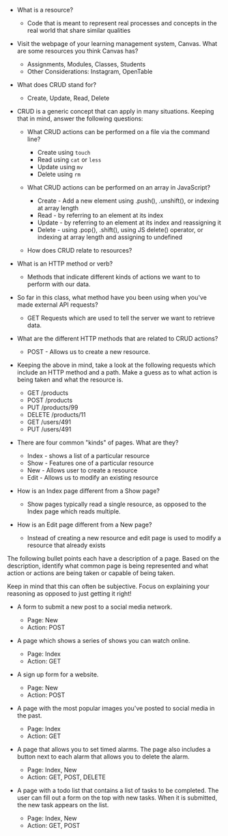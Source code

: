 
- What is a resource?
    - Code that is meant to represent real processes and concepts in the real world that share similar qualities

- Visit the webpage of your learning management system, Canvas. What are some resources you think Canvas has?
    - Assignments, Modules, Classes, Students
    - Other Considerations: Instagram, OpenTable

- What does CRUD stand for?
    - Create, Update, Read, Delete

- CRUD is a generic concept that can apply in many situations. Keeping that in mind, answer the following questions:
    - What CRUD actions can be performed on a file via the command line?
        - Create using `touch`
        - Read using `cat` or `less`
        - Update using `mv`
        - Delete using `rm`

    - What CRUD actions can be performed on an array in JavaScript?
        - Create - Add a new element using .push(), .unshift(), or indexing at array length
        - Read - by referring to an element at its index
        - Update - by referring to an element at its index and reassigning it
        - Delete - using .pop(), .shift(), using JS delete() operator, or indexing at array length and assigning to undefined

    - How does CRUD relate to resources?

- What is an HTTP method or verb?
    - Methods that indicate different kinds of actions we want to to perform with our data.

- So far in this class, what method have you been using when you've made external API requests?
    - GET Requests which are used to tell the server we want to retrieve data.

- What are the different HTTP methods that are related to CRUD actions?
    - POST - Allows us to create a new resource.

- Keeping the above in mind, take a look at the following requests which include an HTTP method and a path. Make a guess as to what action is being taken and what the resource is.
    - GET /products
    - POST /products
    - PUT /products/99
    - DELETE /products/11
    - GET /users/491
    - PUT /users/491

- There are four common "kinds" of pages. What are they?
    - Index - shows a list of a particular resource
    - Show - Features one of a particular resource
    - New - Allows user to create a resource
    - Edit - Allows us to modify an existing resource

- How is an Index page different from a Show page?
    - Show pages typically read a single resource, as opposed to the Index page which reads multiple.

- How is an Edit page different from a New page?
    - Instead of creating a new resource and edit page is used to modify a resource that already exists

The following bullet points each have a description of a page. Based on the description, identify what common page is being represented and what action or actions are being taken or capable of being taken.

Keep in mind that this can often be subjective. Focus on explaining your reasoning as opposed to just getting it right!

- A form to submit a new post to a social media network.
    - Page: New
    - Action: POST

- A page which shows a series of shows you can watch online.
    - Page: Index
    - Action: GET

- A sign up form for a website.
    - Page: New
    - Action: POST

- A page with the most popular images you've posted to social media in the past.
    - Page: Index
    - Action: GET

- A page that allows you to set timed alarms. The page also includes a button next to each alarm that allows you to delete the alarm.
    - Page: Index, New
    - Action: GET, POST, DELETE

- A page with a todo list that contains a list of tasks to be completed. The user can fill out a form on the top with new tasks. When it is submitted, the new task appears on the list.
    - Page: Index, New
    - Action: GET, POST